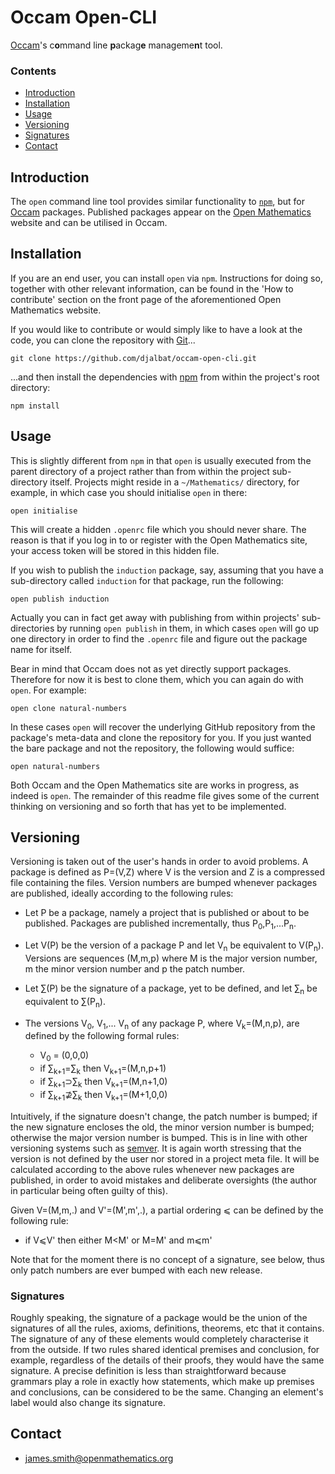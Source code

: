 # Occam Open-CLI

[Occam](https://github.com/djalbat/occam)'s c**o**mmand line **p**ackag**e** manageme**n**t tool.

### Contents

- [Introduction](#introduction)
- [Installation](#installation)
- [Usage](#usage)
- [Versioning](#versioning)
- [Signatures](#signatures)
- [Contact](#contact)

## Introduction

The `open` command line tool provides similar functionality to [`npm`](https://www.npmjs.com/), but for [Occam](http://occam.science) packages. Published packages appear on the [Open Mathematics](https://openmathematics.org) website and can be utilised in Occam.

## Installation

If you are an end user, you can install `open` via `npm`. Instructions for doing so, together with other relevant information, can be found in the 'How to contribute' section on the front page of the aforementioned Open Mathematics website.

If you would like to contribute or would simply like to have a look at the code, you can clone the repository with [Git](https://git-scm.com/)...

    git clone https://github.com/djalbat/occam-open-cli.git

...and then install the dependencies with [npm](https://www.npmjs.com/) from within the project's root directory:

    npm install

## Usage

This is slightly different from `npm` in that `open` is usually executed from the parent directory of a project rather than from within the project sub-directory itself. Projects might reside in a `~/Mathematics/` directory, for example, in which case you should initialise `open` in there:

    open initialise

This will create a hidden `.openrc` file which you should never share. The reason is that if you log in to or register with the Open Mathematics site, your access token will be stored in this hidden file.

If you wish to publish the `induction` package, say, assuming that you have a sub-directory called `induction` for that package, run the following:

    open publish induction

Actually you can in fact get away with publishing from within projects' sub-directories by running `open publish` in them, in which cases `open` will go up one directory in order to find the `.openrc` file and figure out the package name for itself.

Bear in mind that Occam does not as yet directly support packages. Therefore for now it is best to clone them, which you can again do with `open`. For example:

    open clone natural-numbers

In these cases `open` will recover the underlying GitHub repository from the package's meta-data and clone the repository for you. If you just wanted the bare package and not the repository, the following would suffice:

    open natural-numbers

Both Occam and the Open Mathematics site are works in progress, as indeed is `open`. The remainder of this readme file gives some of the current thinking on versioning and so forth that has yet to be implemented.

## Versioning

Versioning is taken out of the user's hands in order to avoid problems. A package is defined as P=(V,Z) where V is the version and Z is a compressed file containing the files. Version numbers are bumped whenever packages are published, ideally according to the following rules:

* Let P be a package, namely a project that is published or about to be published. Packages are published incrementally, thus P<sub>0</sub>,P<sub>1</sub>,...P<sub>n</sub>.

* Let V(P) be the version of a package P and let V<sub>n</sub> be equivalent to V(P<sub>n</sub>). Versions are sequences (M,m,p) where M is the major version number, m the minor version number and p the patch number. 

* Let ∑(P) be the signature of a package, yet to be defined, and let ∑<sub>n</sub> be equivalent to ∑(P<sub>n</sub>).

* The versions V<sub>0</sub>, V<sub>1</sub>,... V<sub>n</sub> of any package P, where V<sub>k</sub>=(M,n,p), are defined by the following formal rules:
  - V<sub>0</sub> = (0,0,0)
  - if ∑<sub>k+1</sub>=∑<sub>k</sub> then V<sub>k+1</sub>=(M,n,p+1)
  - if ∑<sub>k+1</sub>⊃∑<sub>k</sub> then V<sub>k+1</sub>=(M,n+1,0)
  - if ∑<sub>k+1</sub>⊉∑<sub>k</sub> then V<sub>k+1</sub>=(M+1,0,0)
  
Intuitively, if the signature doesn't change, the patch number is bumped; if the new signature encloses the old, the minor version number is bumped; otherwise the major version number is bumped. This is in line with other versioning systems such as [semver](http://semver.org/). It is again worth stressing that the version is not defined by the user nor stored in a project meta file. It will be calculated according to the above rules whenever new packages are published, in order to avoid mistakes and deliberate oversights (the author in particular being often guilty of this).

Given V=(M,m,.) and V'=(M',m',.), a partial ordering ⩽ can be defined by the following rule:

* if V⩽V' then either M&lt;M' or M=M' and m⩽m'

Note that for the moment there is no concept of a signature, see below, thus only patch numbers are ever bumped with each new release.

### Signatures

Roughly speaking, the signature of a package would be the union of the signatures of all the rules, axioms, definitions, theorems, etc that it contains. The signature of any of these elements would completely characterise it from the outside. If two rules shared identical premises and conclusion, for example, regardless of the details of their proofs, they would have the same signature. A precise definition is less than straightforward because grammars play a role in exactly how statements, which make up premises and conclusions, can be considered to be the same. Changing an element's label would also change its signature.

## Contact

* james.smith@openmathematics.org
